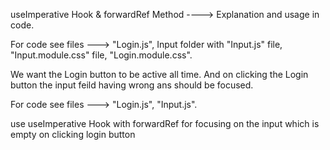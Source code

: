 useImperative Hook & forwardRef Method ----> Explanation and usage in code.

For code see files ---> "Login.js", Input folder with "Input.js" file, "Input.module.css" file, "Login.module.css".

We want the Login button to be active all time. And on clicking the Login button the input feild having wrong ans should be focused.

For code see files ---> "Login.js", "Input.js".

use useImperative Hook with forwardRef for focusing on the input which is empty on clicking login button